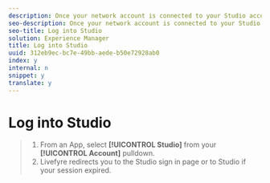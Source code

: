 ```yaml
---
description: Once your network account is connected to your Studio account, you can access Studio through your bookmarked links or through any Livefyre App.
seo-description: Once your network account is connected to your Studio account, you can access Studio through your bookmarked links or through any Livefyre App.
seo-title: Log into Studio
solution: Experience Manager
title: Log into Studio
uuid: 312eb9ec-bc7e-49bb-aede-b50e72928ab0
index: y
internal: n
snippet: y
translate: y
---
```


# Log into Studio


>1. From an App, select **[!UICONTROL  Studio]** from your **[!UICONTROL  Account]** pulldown.
>1. Livefyre redirects you to the Studio sign in page or to Studio if your session expired.
